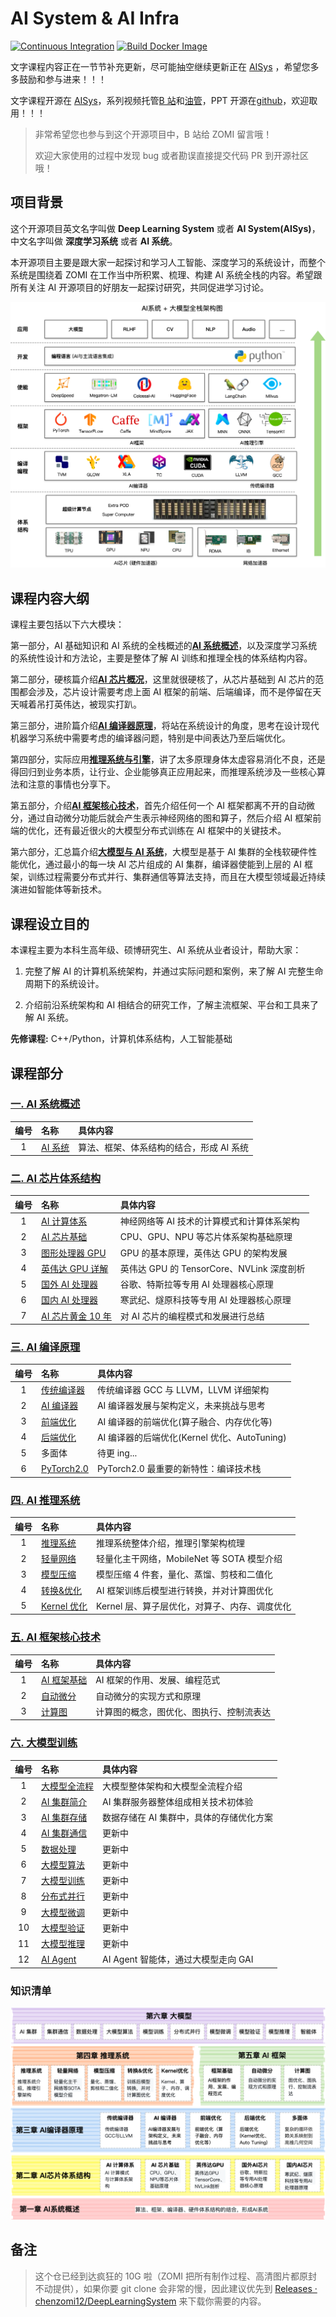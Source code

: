 # AI System & AI Infra

[![Continuous Integration](https://github.com/d2l-ai/d2l-en/actions/workflows/ci.yml/badge.svg)](https://github.com/d2l-ai/d2l-en/actions/workflows/ci.yml)
[![Build Docker Image](https://github.com/d2l-ai/d2l-en/actions/workflows/build-docker.yml/badge.svg)](https://github.com/d2l-ai/d2l-en/actions/workflows/build-docker.yml)

文字课程内容正在一节节补充更新，尽可能抽空继续更新正在 [AISys](https://chenzomi12.github.io/) ，希望您多多鼓励和参与进来！！！

文字课程开源在 [AISys](https://chenzomi12.github.io/)，系列视频托管[B 站](https://space.bilibili.com/517221395)和[油管](https://www.youtube.com/@zomi6222/videos)，PPT 开源在[github](https://github.com/chenzomi12/DeepLearningSystem)，欢迎取用！！！

> 非常希望您也参与到这个开源项目中，B 站给 ZOMI 留言哦！
>
> 欢迎大家使用的过程中发现 bug 或者勘误直接提交代码 PR 到开源社区哦！

## 项目背景

这个开源项目英文名字叫做 **Deep Learning System** 或者 **AI System(AISys)**，中文名字叫做 **深度学习系统** 或者 **AI 系统**。

本开源项目主要是跟大家一起探讨和学习人工智能、深度学习的系统设计，而整个系统是围绕着 ZOMI 在工作当中所积累、梳理、构建 AI 系统全栈的内容。希望跟所有关注 AI 开源项目的好朋友一起探讨研究，共同促进学习讨论。

![AI 系统全栈](images/ai_system02.png)

## 课程内容大纲

课程主要包括以下六大模块：

第一部分，AI 基础知识和 AI 系统的全栈概述的[<u>**AI 系统概述**</u>](./01Introduction/)，以及深度学习系统的系统性设计和方法论，主要是整体了解 AI 训练和推理全栈的体系结构内容。

第二部分，硬核篇介绍[<u>**AI 芯片概况**</u>](./02Hardware/)，这里就很硬核了，从芯片基础到 AI 芯片的范围都会涉及，芯片设计需要考虑上面 AI 框架的前端、后端编译，而不是停留在天天喊着吊打英伟达，被现实打趴。

第三部分，进阶篇介绍[<u>**AI 编译器原理**</u>](./03Compiler/)，将站在系统设计的角度，思考在设计现代机器学习系统中需要考虑的编译器问题，特别是中间表达乃至后端优化。

第四部分，实际应用[<u>**推理系统与引擎**</u>](./04Inference/)，讲了太多原理身体太虚容易消化不良，还是得回归到业务本质，让行业、企业能够真正应用起来，而推理系统涉及一些核心算法和注意的事情也分享下。

第五部分，介绍[<u>**AI 框架核心技术**</u>](./05Framework/)，首先介绍任何一个 AI 框架都离不开的自动微分，通过自动微分功能后就会产生表示神经网络的图和算子，然后介绍 AI 框架前端的优化，还有最近很火的大模型分布式训练在 AI 框架中的关键技术。

第六部分，汇总篇介绍[<u>**大模型与 AI 系统**</u>](./06Foundation/)，大模型是基于 AI 集群的全栈软硬件性能优化，通过最小的每一块 AI 芯片组成的 AI 集群，编译器使能到上层的 AI 框架，训练过程需要分布式并行、集群通信等算法支持，而且在大模型领域最近持续演进如智能体等新技术。

## 课程设立目的

本课程主要为本科生高年级、硕博研究生、AI 系统从业者设计，帮助大家：

1. 完整了解 AI 的计算机系统架构，并通过实际问题和案例，来了解 AI 完整生命周期下的系统设计。

2. 介绍前沿系统架构和 AI 相结合的研究工作，了解主流框架、平台和工具来了解 AI 系统。

**先修课程:** C++/Python，计算机体系结构，人工智能基础

## 课程部分

### **[一. AI 系统概述](./01Introduction/)**

| 编号  | 名称                                  | 具体内容                        |
|:---:|:----------------------------------- |:--------------------------- |
| 1      | [AI 系统](./01Introduction/) | 算法、框架、体系结构的结合，形成 AI 系统        |

### **[二. AI 芯片体系结构](./02Hardware/)**

| 编号  | 名称                                  | 具体内容                        |
|:---:|:----------------------------------- |:--------------------------- |
| 1      | [AI 计算体系](./02Hardware/01Foundation/) | 神经网络等 AI 技术的计算模式和计算体系架构        |
| 2      | [AI 芯片基础](./02Hardware/02ChipBase/)   | CPU、GPU、NPU 等芯片体系架构基础原理       |
| 3      | [图形处理器 GPU](./02Hardware/03GPUBase/)  | GPU 的基本原理，英伟达 GPU 的架构发展         |
| 4      | [英伟达 GPU 详解](./02Hardware/04NVIDIA/) | 英伟达 GPU 的 TensorCore、NVLink 深度剖析 |
| 5      | [国外 AI 处理器](./02Hardware/05Abroad/)   | 谷歌、特斯拉等专用 AI 处理器核心原理        |
| 6      | [国内 AI 处理器](./02Hardware/06Domestic/)   | 寒武纪、燧原科技等专用 AI 处理器核心原理        |
| 7      | [AI 芯片黄金 10 年](./02Hardware/07Thought/)   | 对 AI 芯片的编程模式和发展进行总结        |

### **[三. AI 编译原理](./03Compiler/)**

| 编号  | 名称                                  | 具体内容                        |
|:---:|:----------------------------------- |:--------------------------- |
| 1      | [传统编译器](./03Compiler/01Tradition/)    | 传统编译器 GCC 与 LLVM，LLVM 详细架构          |
| 2      | [AI 编译器](./03Compiler/02AICompiler/)  | AI 编译器发展与架构定义，未来挑战与思考            |
| 3      | [前端优化](./03Compiler/03Frontend/)      | AI 编译器的前端优化(算子融合、内存优化等)          |
| 4      | [后端优化](./03Compiler/04Backend/)       | AI 编译器的后端优化(Kernel 优化、AutoTuning) |
| 5      | 多面体                                 | 待更 ing...                        |
| 6      | [PyTorch2.0](./03Compiler/06PyTorch/) | PyTorch2.0 最重要的新特性：编译技术栈         |

### **[四. AI 推理系统](./04Inference/)**

| 编号  | 名称                                  | 具体内容                        |
|:---:|:----------------------------------- |:--------------------------- |
| 1      | [推理系统](./04Inference/01Inference/)  | 推理系统整体介绍，推理引擎架构梳理          |
| 2      | [轻量网络](./04Inference/02Mobilenet/)  | 轻量化主干网络，MobileNet 等 SOTA 模型介绍 |
| 3      | [模型压缩](./04Inference/03Slim/)       | 模型压缩 4 件套，量化、蒸馏、剪枝和二值化       |
| 4      | [转换&优化](./04Inference/04Converter/) | AI 框架训练后模型进行转换，并对计算图优化      |
| 5      | [Kernel 优化](./04Inference/05Kernel/) | Kernel 层、算子层优化，对算子、内存、调度优化  |

### **[五. AI 框架核心技术](./05Framework/)**

| 编号  | 名称                                  | 具体内容                        |
|:---:|:----------------------------------- |:--------------------------- |
| 1   | [AI 框架基础](./05Framework/01Foundation/) | AI 框架的作用、发展、编程范式             |
| 2   | [自动微分](./05Framework/02AutoDiff/)     | 自动微分的实现方式和原理                |
| 3   | [计算图](./05Framework/03DataFlow/)      | 计算图的概念，图优化、图执行、控制流表达        |

### **[六. 大模型训练](./06Foundation/)**

| 编号  | 名称                                  | 具体内容                        |
|:---:|:----------------------------------- |:--------------------------- |
| 1   | [大模型全流程](./06Foundation/01Introduce/)    | 大模型整体架构和大模型全流程介绍           |
| 2   | [AI 集群简介](./06Foundation/02AICluster/)    | AI 集群服务器整体组成相关技术初体验           |
| 3   | [AI 集群存储](./06Foundation/03Storage/)        | 数据存储在 AI 集群中，具体的存储优化方案           |
| 4   | [AI 集群通信](./06Foundation/04Network/)        | 更新中           |
| 5   | [数据处理](./06Foundation/05Dataset/)        | 更新中           |
| 6   | [大模型算法](./06Foundation/06Algorithm/)    | 更新中           |
| 7   | [大模型训练](./06Foundation/07Train/)        | 更新中           |
| 8   | [分布式并行](./06Foundation/08Parallel/)     | 更新中           |
| 9   | [大模型微调](./06Foundation/09Finetune/)     | 更新中           |
| 10  | [大模型验证](./06Foundation/10Evaluate/)     | 更新中           |
| 11  | [大模型推理](./06Foundation/11Inference/)    | 更新中           |
| 12   | [AI Agent](./06Foundation/12Agent/)    | AI Agent 智能体，通过大模型走向 GAI          |

### 知识清单

![知识清单](images/knowledge_list.png)

## 备注

> 这个仓已经到达疯狂的 10G 啦（ZOMI 把所有制作过程、高清图片都原封不动提供），如果你要 git clone 会非常的慢，因此建议优先到  [Releases · chenzomi12/DeepLearningSystem](https://github.com/chenzomi12/DeepLearningSystem/releases) 来下载你需要的内容。
